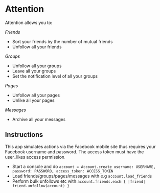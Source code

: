 Attention
=================

Attention allows you to:

*Friends*
* Sort your friends by the number of mutual friends
* Unfollow all your friends

*Groups*
* Unfollow all your groups
* Leave all your groups
* Set the notification level of all your groups

*Pages*
* Unfollow all your pages
* Unlike all your pages

*Messages*
* Archive all your messages

Instructions
---
This app simulates actions via the Facebook mobile site thus requires your Facebook username and password. The access token must have the user_likes access permission.

* Start a console and do `account = Account.create username: USERNAME, password: PASSWORD, access_token: ACCESS_TOKEN`
* Load friends/groups/pages/messages with e.g `account.load_friends`
* Perform bulk unfollows etc with `account.friends.each { |friend| friend.unfollow(account) }`
